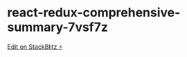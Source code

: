 # react-redux-comprehensive-summary-7vsf7z

[Edit on StackBlitz ⚡️](https://stackblitz.com/edit/react-redux-comprehensive-summary-7vsf7z)